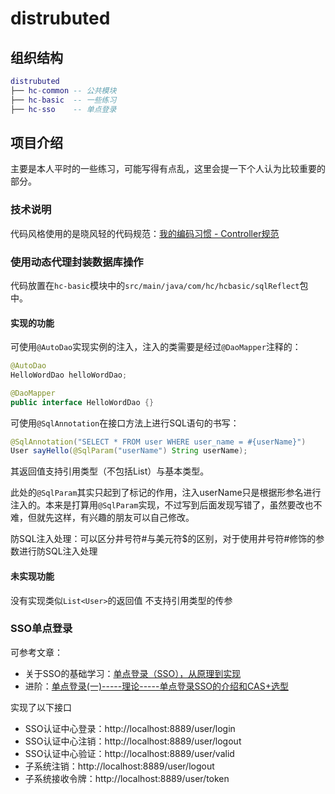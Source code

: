 # distrubuted
## 组织结构
```lua
distrubuted
├── hc-common -- 公共模块
├── hc-basic  -- 一些练习
├── hc-sso    -- 单点登录
```
## 项目介绍
主要是本人平时的一些练习，可能写得有点乱，这里会提一下个人认为比较重要的部分。

### 技术说明
代码风格使用的是晓风轻的代码规范：[我的编码习惯 - Controller规范](https://zhuanlan.zhihu.com/p/28717374)

### 使用动态代理封装数据库操作
代码放置在`hc-basic`模块中的`src/main/java/com/hc/hcbasic/sqlReflect`包中。

#### 实现的功能
可使用`@AutoDao`实现实例的注入，注入的类需要是经过`@DaoMapper`注释的：
```java
@AutoDao
HelloWordDao helloWordDao;
```
```java
@DaoMapper
public interface HelloWordDao {}
```
可使用`@SqlAnnotation`在接口方法上进行SQL语句的书写：
```java
@SqlAnnotation("SELECT * FROM user WHERE user_name = #{userName}")
User sayHello(@SqlParam("userName") String userName);
```
其返回值支持引用类型（不包括List）与基本类型。

此处的`@SqlParam`其实只起到了标记的作用，注入userName只是根据形参名进行注入的。本来是打算用`@SqlParam`实现，不过写到后面发现写错了，虽然要改也不难，但就先这样，有兴趣的朋友可以自己修改。

防SQL注入处理：可以区分井号符#与美元符$的区别，对于使用井号符#修饰的参数进行防SQL注入处理
#### 未实现功能
没有实现类似`List<User>`的返回值
不支持引用类型的传参

### SSO单点登录
可参考文章：
- 关于SSO的基础学习：[单点登录（SSO），从原理到实现](https://cloud.tencent.com/developer/article/1166255)
- 进阶：[单点登录(一)-----理论-----单点登录SSO的介绍和CAS+选型](https://blog.csdn.net/zzq900503/article/details/54646828)

实现了以下接口
- SSO认证中心登录：http://localhost:8889/user/login
- SSO认证中心注销：http://localhost:8889/user/logout
- SSO认证中心验证：http://localhost:8889/user/valid
- 子系统注销：http://localhost:8889/user/logout
- 子系统接收令牌：http://localhost:8889/user/token
